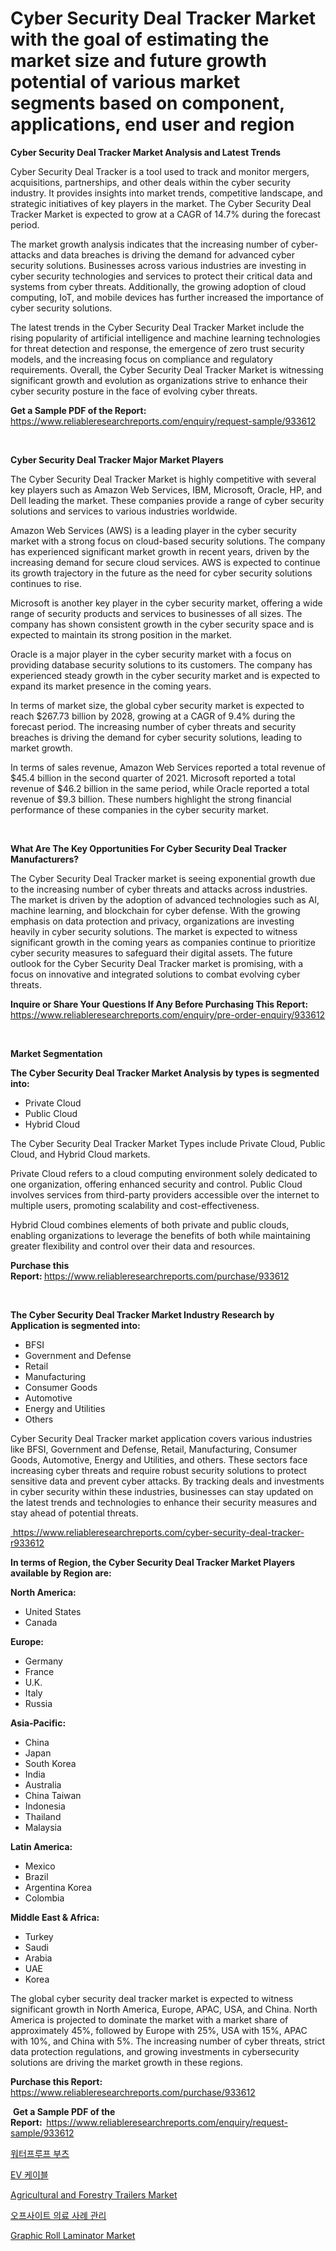 <p><h1>Cyber Security Deal Tracker Market with the goal of estimating the market size and future growth potential of various market segments based on component, applications, end user and region</h1></p><p><strong>Cyber Security Deal Tracker Market Analysis and Latest Trends</strong></p>
<p><p>Cyber Security Deal Tracker is a tool used to track and monitor mergers, acquisitions, partnerships, and other deals within the cyber security industry. It provides insights into market trends, competitive landscape, and strategic initiatives of key players in the market. The Cyber Security Deal Tracker Market is expected to grow at a CAGR of 14.7% during the forecast period. </p><p>The market growth analysis indicates that the increasing number of cyber-attacks and data breaches is driving the demand for advanced cyber security solutions. Businesses across various industries are investing in cyber security technologies and services to protect their critical data and systems from cyber threats. Additionally, the growing adoption of cloud computing, IoT, and mobile devices has further increased the importance of cyber security solutions.</p><p>The latest trends in the Cyber Security Deal Tracker Market include the rising popularity of artificial intelligence and machine learning technologies for threat detection and response, the emergence of zero trust security models, and the increasing focus on compliance and regulatory requirements. Overall, the Cyber Security Deal Tracker Market is witnessing significant growth and evolution as organizations strive to enhance their cyber security posture in the face of evolving cyber threats.</p></p>
<p><strong>Get a Sample PDF of the Report:&nbsp;</strong> <a href="https://www.reliableresearchreports.com/enquiry/request-sample/933612">https://www.reliableresearchreports.com/enquiry/request-sample/933612</a></p>
<p>&nbsp;</p>
<p><strong>Cyber Security Deal Tracker Major Market Players</strong></p>
<p><p>The Cyber Security Deal Tracker Market is highly competitive with several key players such as Amazon Web Services, IBM, Microsoft, Oracle, HP, and Dell leading the market. These companies provide a range of cyber security solutions and services to various industries worldwide.</p><p>Amazon Web Services (AWS) is a leading player in the cyber security market with a strong focus on cloud-based security solutions. The company has experienced significant market growth in recent years, driven by the increasing demand for secure cloud services. AWS is expected to continue its growth trajectory in the future as the need for cyber security solutions continues to rise.</p><p>Microsoft is another key player in the cyber security market, offering a wide range of security products and services to businesses of all sizes. The company has shown consistent growth in the cyber security space and is expected to maintain its strong position in the market.</p><p>Oracle is a major player in the cyber security market with a focus on providing database security solutions to its customers. The company has experienced steady growth in the cyber security market and is expected to expand its market presence in the coming years.</p><p>In terms of market size, the global cyber security market is expected to reach $267.73 billion by 2028, growing at a CAGR of 9.4% during the forecast period. The increasing number of cyber threats and security breaches is driving the demand for cyber security solutions, leading to market growth.</p><p>In terms of sales revenue, Amazon Web Services reported a total revenue of $45.4 billion in the second quarter of 2021. Microsoft reported a total revenue of $46.2 billion in the same period, while Oracle reported a total revenue of $9.3 billion. These numbers highlight the strong financial performance of these companies in the cyber security market.</p></p>
<p>&nbsp;</p>
<p><strong>What Are The Key Opportunities For Cyber Security Deal Tracker Manufacturers?</strong></p>
<p><p>The Cyber Security Deal Tracker market is seeing exponential growth due to the increasing number of cyber threats and attacks across industries. The market is driven by the adoption of advanced technologies such as AI, machine learning, and blockchain for cyber defense. With the growing emphasis on data protection and privacy, organizations are investing heavily in cyber security solutions. The market is expected to witness significant growth in the coming years as companies continue to prioritize cyber security measures to safeguard their digital assets. The future outlook for the Cyber Security Deal Tracker market is promising, with a focus on innovative and integrated solutions to combat evolving cyber threats.</p></p>
<p><strong>Inquire or Share Your Questions If Any Before Purchasing This Report:</strong> <a href="https://www.reliableresearchreports.com/enquiry/pre-order-enquiry/933612">https://www.reliableresearchreports.com/enquiry/pre-order-enquiry/933612</a></p>
<p>&nbsp;</p>
<p><strong>Market Segmentation</strong></p>
<p><strong>The Cyber Security Deal Tracker Market Analysis by types is segmented into:</strong></p>
<p><ul><li>Private Cloud</li><li>Public Cloud</li><li>Hybrid Cloud</li></ul></p>
<p><p>The Cyber Security Deal Tracker Market Types include Private Cloud, Public Cloud, and Hybrid Cloud markets. </p><p>Private Cloud refers to a cloud computing environment solely dedicated to one organization, offering enhanced security and control. Public Cloud involves services from third-party providers accessible over the internet to multiple users, promoting scalability and cost-effectiveness. </p><p>Hybrid Cloud combines elements of both private and public clouds, enabling organizations to leverage the benefits of both while maintaining greater flexibility and control over their data and resources.</p></p>
<p><strong>Purchase this Report:&nbsp;</strong><a href="https://www.reliableresearchreports.com/purchase/933612">https://www.reliableresearchreports.com/purchase/933612</a></p>
<p>&nbsp;</p>
<p><strong>The Cyber Security Deal Tracker Market Industry Research by Application is segmented into:</strong></p>
<p><ul><li>BFSI</li><li>Government and Defense</li><li>Retail</li><li>Manufacturing</li><li>Consumer Goods</li><li>Automotive</li><li>Energy and Utilities</li><li>Others</li></ul></p>
<p><p>Cyber Security Deal Tracker market application covers various industries like BFSI, Government and Defense, Retail, Manufacturing, Consumer Goods, Automotive, Energy and Utilities, and others. These sectors face increasing cyber threats and require robust security solutions to protect sensitive data and prevent cyber attacks. By tracking deals and investments in cyber security within these industries, businesses can stay updated on the latest trends and technologies to enhance their security measures and stay ahead of potential threats.</p></p>
<p><a href="https://www.reliableresearchreports.com/cyber-security-deal-tracker-r933612">&nbsp;https://www.reliableresearchreports.com/cyber-security-deal-tracker-r933612</a></p>
<p><strong>In terms of Region, the Cyber Security Deal Tracker Market Players available by Region are:</strong></p>
<p>
    <p> <strong> North America: </strong>
        <ul>
            <li>United States</li>
            <li>Canada</li>
        </ul>
        </p> 
    <p> <strong> Europe: </strong>
        <ul>
            <li>Germany</li>
            <li>France</li>
            <li>U.K.</li>
            <li>Italy</li>
            <li>Russia</li>
        </ul>
        </p> 
    <p> <strong> Asia-Pacific: </strong>
        <ul>
            <li>China</li>
            <li>Japan</li>
            <li>South Korea</li>
            <li>India</li>
            <li>Australia</li>
            <li>China Taiwan</li>
            <li>Indonesia</li>
            <li>Thailand</li>
            <li>Malaysia</li>
        </ul>
        </p> 
    <p> <strong> Latin America: </strong>
        <ul>
            <li>Mexico</li>
            <li>Brazil</li>
            <li>Argentina Korea</li>
            <li>Colombia</li>
        </ul>
        </p> 
    <p> <strong> Middle East & Africa: </strong>
        <ul>
            <li>Turkey</li>
            <li>Saudi</li>
            <li>Arabia</li>
            <li>UAE</li>
            <li>Korea</li>
        </ul>
    </p>
    </p>
<p><p>The global cyber security deal tracker market is expected to witness significant growth in North America, Europe, APAC, USA, and China. North America is projected to dominate the market with a market share of approximately 45%, followed by Europe with 25%, USA with 15%, APAC with 10%, and China with 5%. The increasing number of cyber threats, strict data protection regulations, and growing investments in cybersecurity solutions are driving the market growth in these regions.</p></p>
<p><strong>Purchase this Report: </strong><a href="https://www.reliableresearchreports.com/purchase/933612">https://www.reliableresearchreports.com/purchase/933612</a></p>
<p>&nbsp;<strong>Get a Sample PDF of the Report:&nbsp;&nbsp;</strong><a href="https://www.reliableresearchreports.com/enquiry/request-sample/933612">https://www.reliableresearchreports.com/enquiry/request-sample/933612</a></p>
<p><strong></strong></p>
<p><p><a href="https://medium.com/@jonatanjast1928/%EB%B0%A9%EC%88%98-%EB%B6%80%EC%B8%A0-%EC%8B%9C%EC%9E%A5-%EA%B7%9C%EB%AA%A8%EA%B0%80-%EC%84%B8%EA%B3%84-%EC%82%B0%EC%97%85%EC%97%90%EC%84%9C-%EC%B5%9C%EA%B3%A0%EC%9D%98-%EB%A7%88%EC%BC%80%ED%8C%85-%EC%B1%84%EB%84%90%EC%9D%84-%EB%93%9C%EB%9F%AC%EB%83%85%EB%8B%88%EB%8B%A4-05c228d696be">워터프루프 부츠</a></p><p><a href="https://medium.com/@monserratemohr/ev-%EC%BC%80%EC%9D%B4%EB%B8%94-%EC%8B%9C%EC%9E%A5-%EC%A0%90%EC%9C%A0%EC%9C%A8-%EB%B3%80%ED%99%94-%EB%B0%8F-%EC%8B%9C%EC%9E%A5-%EC%84%B1%EC%9E%A5-%EA%B2%BD%ED%96%A5-2024-2031-80314cf6c92f">EV 케이블</a></p><p><a href="https://www.linkedin.com/pulse/agricultural-forestry-trailers-market-size-trends-complete-ejb3e">Agricultural and Forestry Trailers Market</a></p><p><a href="https://github.com/sougarounis/Market-Research-Report-List-3/blob/main/209645154285.md">오프사이트 의료 사례 관리</a></p><p><a href="https://www.linkedin.com/pulse/graphic-roll-laminator-market-trends-forecast-competitive-analysis-ul9ff">Graphic Roll Laminator Market</a></p></p>